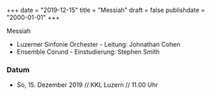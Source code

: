 ﻿+++
date = "2019-12-15"
title = "Messiah"
draft = false
publishdate = "2000-01-01"
+++

Messiah

* Luzerner Sinfonie Orchester - Leitung: Johnathan Cohen
* Ensemble Corund - Einstudierung: Stephen Smith


### Datum

* So, 15. Dezember 2019 // KKL Luzern // 11.00 Uhr
